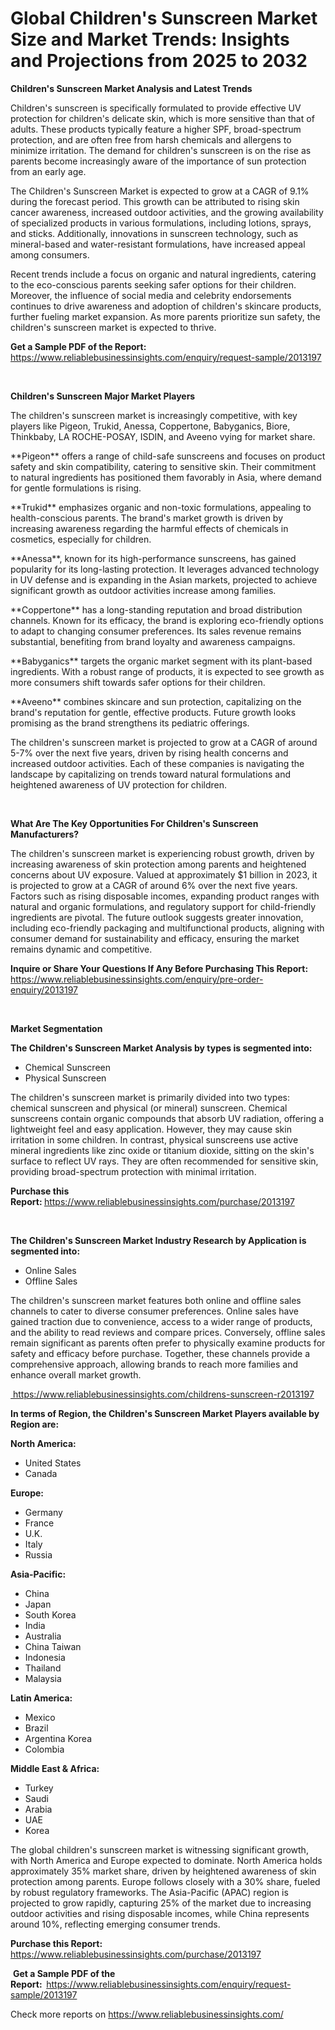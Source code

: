 <p><h1>Global Children's Sunscreen Market Size and Market Trends: Insights and Projections from 2025 to 2032</h1></p><p><strong>Children's Sunscreen Market Analysis and Latest Trends</strong></p>
<p><p>Children's sunscreen is specifically formulated to provide effective UV protection for children's delicate skin, which is more sensitive than that of adults. These products typically feature a higher SPF, broad-spectrum protection, and are often free from harsh chemicals and allergens to minimize irritation. The demand for children's sunscreen is on the rise as parents become increasingly aware of the importance of sun protection from an early age.</p><p>The Children's Sunscreen Market is expected to grow at a CAGR of 9.1% during the forecast period. This growth can be attributed to rising skin cancer awareness, increased outdoor activities, and the growing availability of specialized products in various formulations, including lotions, sprays, and sticks. Additionally, innovations in sunscreen technology, such as mineral-based and water-resistant formulations, have increased appeal among consumers. </p><p>Recent trends include a focus on organic and natural ingredients, catering to the eco-conscious parents seeking safer options for their children. Moreover, the influence of social media and celebrity endorsements continues to drive awareness and adoption of children's skincare products, further fueling market expansion. As more parents prioritize sun safety, the children's sunscreen market is expected to thrive.</p></p>
<p><strong>Get a Sample PDF of the Report:&nbsp;</strong> <a href="https://www.reliablebusinessinsights.com/enquiry/request-sample/2013197?utm_campaign=3131&utm_medium=2&utm_source=Github&utm_content=ia&utm_term=06042025&utm_id=childrens-sunscreen">https://www.reliablebusinessinsights.com/enquiry/request-sample/2013197</a></p>
<p>&nbsp;</p>
<p><strong>Children's Sunscreen Major Market Players</strong></p>
<p><p>The children's sunscreen market is increasingly competitive, with key players like Pigeon, Trukid, Anessa, Coppertone, Babyganics, Biore, Thinkbaby, LA ROCHE-POSAY, ISDIN, and Aveeno vying for market share. </p><p>**Pigeon** offers a range of child-safe sunscreens and focuses on product safety and skin compatibility, catering to sensitive skin. Their commitment to natural ingredients has positioned them favorably in Asia, where demand for gentle formulations is rising.</p><p>**Trukid** emphasizes organic and non-toxic formulations, appealing to health-conscious parents. The brand's market growth is driven by increasing awareness regarding the harmful effects of chemicals in cosmetics, especially for children. </p><p>**Anessa**, known for its high-performance sunscreens, has gained popularity for its long-lasting protection. It leverages advanced technology in UV defense and is expanding in the Asian markets, projected to achieve significant growth as outdoor activities increase among families.</p><p>**Coppertone** has a long-standing reputation and broad distribution channels. Known for its efficacy, the brand is exploring eco-friendly options to adapt to changing consumer preferences. Its sales revenue remains substantial, benefiting from brand loyalty and awareness campaigns.</p><p>**Babyganics** targets the organic market segment with its plant-based ingredients. With a robust range of products, it is expected to see growth as more consumers shift towards safer options for their children.</p><p>**Aveeno** combines skincare and sun protection, capitalizing on the brand's reputation for gentle, effective products. Future growth looks promising as the brand strengthens its pediatric offerings.</p><p>The children's sunscreen market is projected to grow at a CAGR of around 5-7% over the next five years, driven by rising health concerns and increased outdoor activities. Each of these companies is navigating the landscape by capitalizing on trends toward natural formulations and heightened awareness of UV protection for children.</p></p>
<p>&nbsp;</p>
<p><strong>What Are The Key Opportunities For Children's Sunscreen Manufacturers?</strong></p>
<p><p>The children's sunscreen market is experiencing robust growth, driven by increasing awareness of skin protection among parents and heightened concerns about UV exposure. Valued at approximately $1 billion in 2023, it is projected to grow at a CAGR of around 6% over the next five years. Factors such as rising disposable incomes, expanding product ranges with natural and organic formulations, and regulatory support for child-friendly ingredients are pivotal. The future outlook suggests greater innovation, including eco-friendly packaging and multifunctional products, aligning with consumer demand for sustainability and efficacy, ensuring the market remains dynamic and competitive.</p></p>
<p><strong>Inquire or Share Your Questions If Any Before Purchasing This Report:</strong> <a href="https://www.reliablebusinessinsights.com/enquiry/pre-order-enquiry/2013197?utm_campaign=3131&utm_medium=2&utm_source=Github&utm_content=ia&utm_term=06042025&utm_id=childrens-sunscreen">https://www.reliablebusinessinsights.com/enquiry/pre-order-enquiry/2013197</a></p>
<p>&nbsp;</p>
<p><strong>Market Segmentation</strong></p>
<p><strong>The Children's Sunscreen Market Analysis by types is segmented into:</strong></p>
<p><ul><li>Chemical Sunscreen</li><li>Physical Sunscreen</li></ul></p>
<p><p>The children's sunscreen market is primarily divided into two types: chemical sunscreen and physical (or mineral) sunscreen. Chemical sunscreens contain organic compounds that absorb UV radiation, offering a lightweight feel and easy application. However, they may cause skin irritation in some children. In contrast, physical sunscreens use active mineral ingredients like zinc oxide or titanium dioxide, sitting on the skin's surface to reflect UV rays. They are often recommended for sensitive skin, providing broad-spectrum protection with minimal irritation.</p></p>
<p><strong>Purchase this Report:&nbsp;</strong><a href="https://www.reliablebusinessinsights.com/purchase/2013197?utm_campaign=3131&utm_medium=2&utm_source=Github&utm_content=ia&utm_term=06042025&utm_id=childrens-sunscreen">https://www.reliablebusinessinsights.com/purchase/2013197</a></p>
<p>&nbsp;</p>
<p><strong>The Children's Sunscreen Market Industry Research by Application is segmented into:</strong></p>
<p><ul><li>Online Sales</li><li>Offline Sales</li></ul></p>
<p><p>The children's sunscreen market features both online and offline sales channels to cater to diverse consumer preferences. Online sales have gained traction due to convenience, access to a wider range of products, and the ability to read reviews and compare prices. Conversely, offline sales remain significant as parents often prefer to physically examine products for safety and efficacy before purchase. Together, these channels provide a comprehensive approach, allowing brands to reach more families and enhance overall market growth.</p></p>
<p><a href="https://www.reliablebusinessinsights.com/childrens-sunscreen-r2013197?utm_campaign=3131&utm_medium=2&utm_source=Github&utm_content=ia&utm_term=06042025&utm_id=childrens-sunscreen">&nbsp;https://www.reliablebusinessinsights.com/childrens-sunscreen-r2013197</a></p>
<p><strong>In terms of Region, the Children's Sunscreen Market Players available by Region are:</strong></p>
<p>
    <p> <strong> North America: </strong>
        <ul>
            <li>United States</li>
            <li>Canada</li>
        </ul>
        </p> 
    <p> <strong> Europe: </strong>
        <ul>
            <li>Germany</li>
            <li>France</li>
            <li>U.K.</li>
            <li>Italy</li>
            <li>Russia</li>
        </ul>
        </p> 
    <p> <strong> Asia-Pacific: </strong>
        <ul>
            <li>China</li>
            <li>Japan</li>
            <li>South Korea</li>
            <li>India</li>
            <li>Australia</li>
            <li>China Taiwan</li>
            <li>Indonesia</li>
            <li>Thailand</li>
            <li>Malaysia</li>
        </ul>
        </p> 
    <p> <strong> Latin America: </strong>
        <ul>
            <li>Mexico</li>
            <li>Brazil</li>
            <li>Argentina Korea</li>
            <li>Colombia</li>
        </ul>
        </p> 
    <p> <strong> Middle East & Africa: </strong>
        <ul>
            <li>Turkey</li>
            <li>Saudi</li>
            <li>Arabia</li>
            <li>UAE</li>
            <li>Korea</li>
        </ul>
    </p>
    </p>
<p><p>The global children's sunscreen market is witnessing significant growth, with North America and Europe expected to dominate. North America holds approximately 35% market share, driven by heightened awareness of skin protection among parents. Europe follows closely with a 30% share, fueled by robust regulatory frameworks. The Asia-Pacific (APAC) region is projected to grow rapidly, capturing 25% of the market due to increasing outdoor activities and rising disposable incomes, while China represents around 10%, reflecting emerging consumer trends.</p></p>
<p><strong>Purchase this Report: </strong><a href="https://www.reliablebusinessinsights.com/purchase/2013197?utm_campaign=3131&utm_medium=2&utm_source=Github&utm_content=ia&utm_term=06042025&utm_id=childrens-sunscreen">https://www.reliablebusinessinsights.com/purchase/2013197</a></p>
<p>&nbsp;<strong>Get a Sample PDF of the Report:&nbsp;&nbsp;</strong><a href="https://www.reliablebusinessinsights.com/enquiry/request-sample/2013197?utm_campaign=3131&utm_medium=2&utm_source=Github&utm_content=ia&utm_term=06042025&utm_id=childrens-sunscreen">https://www.reliablebusinessinsights.com/enquiry/request-sample/2013197</a></p>
<p><strong></strong></p>
<p>Check more reports on <a href="https://www.reliablebusinessinsights.com/?utm_campaign=3131&utm_medium=2&utm_source=Github&utm_content=ia&utm_term=06042025&utm_id=childrens-sunscreen">https://www.reliablebusinessinsights.com/</a></p>